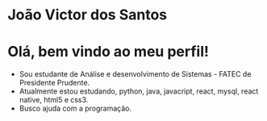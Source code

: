 # João Victor dos Santos

# Olá, bem vindo ao meu perfil!

- Sou estudante de Análise e desenvolvimento de Sistemas - FATEC de Presidente Prudente.
- Atualmente  estou estudando, python, java, javacript, react, mysql, react native, html5 e css3.
- Busco ajuda com a programação.


